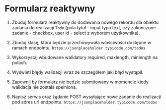 # Formularz reaktywny

1. Zbuduj formularz reaktywny do dodawania  nowego rekordu dla obiektu zadania do realizacji `Todo` (pola tytuł - input typu text, czy zakończone zadanie - checkbox, user id - select z wyborem użytkownika). 

2. Zbuduj klasę, która będzie przechowywała właściwości dostępne w ramach endpointu.
 `https://jsonplaceholder.typicode.com/todos`

3. Wykorzystaj wbudowane walidatory required, maxlength, minlength na polach.

4. Wyświetl błędy walidacji wraz ze szczegółem jaki błąd wystąpił.

5. Zapewnij by formularz nie będzie submitowany w momencie kiedy walidacja nie została spełniona.

6. Napisz serwis oraz żądanie POST wysyłające nowe zadanie do realizacji pod adres url endpointu.
`https://jsonplaceholder.typicode.com/todos`
